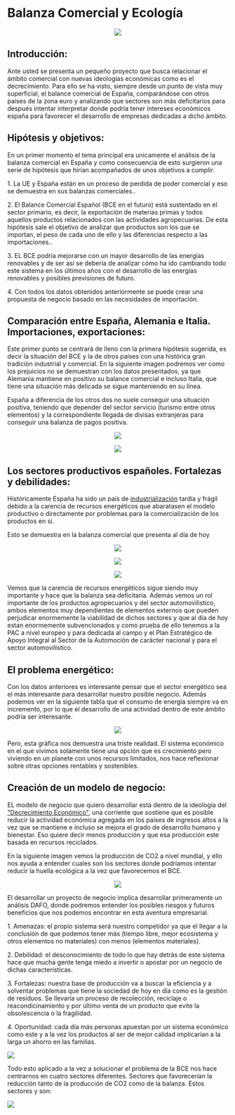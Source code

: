 	
<h1>Balanza Comercial y Ecología</h1>



<p align="center">
  <img src="https://github.com/Vicgutgam/First-Project.-Balanza-Comercial/blob/main/Im%C3%A1genes/read_imagen.jpg">

 
<h2>Introducción:</h2>

Ante usted se presenta un pequeño proyecto que busca relacionar el ámbito comercial con nuevas ideologías económicas como es el decrecimiento. Para ello se ha visto, siempre desde un punto de vista muy superficial, el balance comercial de España, comparándose con otros países de la zona euro y analizando que sectores son más deficitarios para después intentar interpretar donde podría tener intereses económicos españa para favorecer el desarrollo de empresas dedicadas a dicho ámbito.

<h2>Hipótesis y objetivos:</h2>
<p>En un primer momento el tema principal era unicamente el análisis de la balanza comercial en España y como consecuencia de esto surgieron una serie de hipótesis que hirían acompañados de unos objetivos a cumplir.</p>
<p>1.	La UE y España están en un proceso de perdida de poder comercial y eso se demuestra en sus balanzas comerciales..</p>

<p>2.	El Balance Comercial Español (BCE en el futuro) está sustentado en el sector primario, es decir, la exportación de materias primas y todos aquellos productos relacionados con las actividades agropecuarias. De esta hipótesis sale el objetivo de analizar que productos son los que se importan, el peso de cada uno de ello y las diferencias respecto a las importaciones..</p>

<p>3.	EL BCE podría mejorarse con un mayor desarrollo de las energías renovables y de ser así se debería de analizar cómo ha ido cambiando todo este sistema en los últimos años con el desarrollo de las energías renovables y posibles previsiones de futuro.</p>

<p>4.	Con todos los datos obtenidos anteriormente se puede crear una propuesta de negocio basado en las necesidades de importación.</p>


<h2>Comparación entre España, Alemania e Italia. Importaciones, exportaciones:</h2>

<p>Este primer punto se centrará de lleno con la primera hipótesis sugerida, es decir la situación del BCE y la de otros países con una histórica gran tradición industrial y comercial. En la siguiente imagen podremos ver como los prejuicios no se demuestran con los datos presentados, ya que Alemania mantiene en positivo su balance comercial e incluso Italia, que tiene una situación más delicada se sigue manteniendo en su línea. </p>
<p>España a diferencia de los otros dos no suele conseguir una situación positiva, teniendo que depender del sector servicio (turismo entre otros elementos) y la correspondiente llegada de divisas extranjeras para conseguir una balanza de pagos positiva.</p>

<p align="center">
  <img src="https://github.com/Vicgutgam/First-Project.-Balanza-Comercial/blob/main/Im%C3%A1genes/Impor%2C%20expor%20ES-ALE-IT.png">

<p align="center">
  <img src="https://github.com/Vicgutgam/First-Project.-Balanza-Comercial/blob/main/Im%C3%A1genes/Balanza.png">

 <h2>Los sectores productivos españoles. Fortalezas y debilidades:</h2>
 
Históricamente España ha sido un país de [industrialización](https://es.wikipedia.org/wiki/Industria_en_Espa%C3%B1a) tardía y frágil debido a la carencia de recursos energéticos que abaratasen el modelo productivo o directamente por problemas para la comercialización de los productos en si. 

<p> Esto se demuestra en la balanza comercial que presenta al día de hoy</p>


<p align="center">
  <img src="https://github.com/Vicgutgam/First-Project.-Balanza-Comercial/blob/main/Im%C3%A1genes/bse2.png">

  <p align="center">
  <img src="https://github.com/Vicgutgam/First-Project.-Balanza-Comercial/blob/main/Im%C3%A1genes/bse3.png">

 <p align="center">
  <img src="https://github.com/Vicgutgam/First-Project.-Balanza-Comercial/blob/main/Im%C3%A1genes/balanza%2C%20sectores%2Cespa%C3%B1a.png">

<p> Vemos que la carencia de recursos energéticos sigue siendo muy importante y hace que la balanza sea deficitaria. Además vemos un rol importante de los productos agropecuarios y del sector automovilistico, ambos elementos muy dependientes de elementos externos que pueden perjudicar enormemente la viabilidad de dichos sectores y que al día de hoy estan enormemente subvencionados y como prueba de ello tenemos a la PAC a nivel europeo y para dedicada al campo y el Plan Estratégico de Apoyo Integral al Sector de la Automoción de carácter nacional y para el sector automovilístico.</p>


<h2>El problema energético:</h2>
<p>Con los datos anteriores es interesante pensar que el sector energético sea el más interesante para desarrollar nuestro posible negocio. Además podemos ver en la siguiente tabla que el consumo de energía siempre va en incremento, por lo que el desarrollo de una actividad dentro de este ámbito podría ser interesante. </p>

<p align="center">
  <img src="https://github.com/Vicgutgam/First-Project.-Balanza-Comercial/blob/main/Im%C3%A1genes/Electricidad-espa%C3%B1a.png">

<p> Pero, esta gráfica nos demuestra una triste realidad. El sistema económico en el que vivimos solamente tiene una opción que es crecimiento pero viviendo en un planete con unos recursos limitados, nos hace reflexionar sobre otras opciones rentables y sostenibles.</p>

<h2>Creación de un modelo de negocio:</h2>

EL modelo de negocio que quiero desarrollar está dentro de la ideología del ["Decrecimiento Económico"](https://es.wikipedia.org/wiki/Decrecimiento), una corriente que sostiene que es posible reducir la actividad económica agregada en los países de ingresos altos a la vez que se mantiene e incluso se mejora el grado de desarrollo humano y bienestar. Eso quiere decir menos producción y que esa producción este basada en recursos reciclados.

<p> En la siguiente imagen vemos la producción de CO2 a nivel mundial, y ello nos ayuda a entender cuales son los sectores donde podríamos intentar reducir la huella ecológica a la vez que favorecemos el BCE.</p>

<p align="center">
  <img src="https://github.com/Vicgutgam/First-Project.-Balanza-Comercial/blob/main/Im%C3%A1genes/CO2%20producci%C3%B3n%20mundial.png">

<p>El desarrollar un proyecto de negocio implica desarrollar primeramente un análisis DAFO, donde podremos entender los posibles riesgos y futuros beneficios que nos podemos encontrar en esta aventura empresarial.</p>

<p>1. Amenazas: el propio sistema será nuestro competidor ya que el llegar a la conclusión de que podemos tener más (tiempo libre, mejor ecosistema y otros elementos no materiales) con menos (elementos materiales).</p>

<p>2. Debilidad: el desconocimiento de todo lo que hay detrás de este sistema hace que mucha gente tenga miedo a invertir o apostar por un negocio de dichas características.</p>

<p>3. Fortalezas: nuestra base de producción va a buscar la eficiencia y a solventar problemas que tiene la sociedad de hoy en día como es la gestión de residuos. Se llevaría un proceso de recolección, reciclaje o reacondicinamiento y por último venta de un producto que evite la obsolescencia o la fragilidad.</p>

<p>4. Oportunidad: cada día más personas apuestan por un sistema económico como este y a la vez los productos al ser de mejor calidad implicarían a la larga un ahorro en las familias.

</p>

![]( https://github.com/Vicgutgam/First-Project.-Balanza-Comercial/blob/main/Im%C3%A1genes/DAFO.png )

<p> Todo esto aplicado a la vez a solucionar el problema de la BCE nos hace centrarnos en cuatro sectores diferentes. Sectores que favorecerían la reducción tanto de la producción de CO2 como de la balanza. Estos sectores y son: </p>

![]( https://github.com/Vicgutgam/First-Project.-Balanza-Comercial/blob/main/Im%C3%A1genes/Opciones%20de%20negocios.png)
